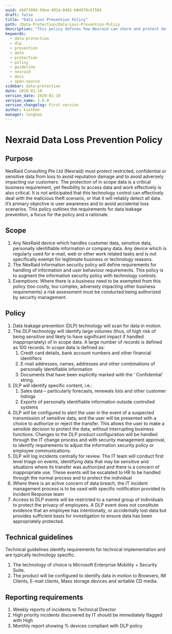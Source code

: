 ```yaml
---
uuid: ab8f3084-50ea-492a-8461-b0d478c5f584
draft: false
title: "Data Loss Prevention Policy"
path: /Data-Protection/Data-Loss-Prevention-Policy
description: "This policy defines how Nexraid can share and protect data."
keywords: 
  - data-protection
  - dlp
  - prevention
  - data
  - protection
  - policy
  - guideline
  - nexraid
  - docs
  - open-source
sidebar: data-protection
date: 2020-01-10
version_date: 2020-01-10
version_name: 1.0.0
version_changelog: First version
author: kiathan
manager: lunghao
---
```


# Nexraid Data Loss Prevention Policy
## Purpose 
NexRaid Consulting Pte Ltd (Nexraid) must protect restricted, confidential or sensitive data from loss to avoid reputation damage and to avoid adversely impacting our customers. The protection of in scope data is a critical business requirement, yet flexibility to access data and work effectively is also critical. It is not anticipated that this technology control can effectively deal with the malicious theft scenario, or that it will reliably detect all data. It’s primary objective is user awareness and to avoid accidental loss scenarios. This policy outlines the requirements for data leakage prevention, a focus for the policy and a rationale.

## Scope
1. Any NexRaid device which handles customer data, sensitive data, personally identifiable information or company data. Any device which is regularly used for e-mail, web or other work related tasks and is not specifically exempt for legitimate business or technology reasons. 
2. The NexRaid information security policy will define requirements for handling of information and user behaviour requirements. This policy is to augment the information security policy with technology controls. 
3. Exemptions: Where there is a business need to be exempted from this policy (too costly, too complex, adversely impacting other business requirements) a risk assessment must be conducted being authorized by security management. 


## Policy 
1. Data leakage prevention (DLP) technology will scan for data in motion. 
2. The DLP technology will identify large volumes (thus, of high risk of being sensitive and likely to have significant impact if handled inappropriately) of in scope data. A large number of records is defined as 100 records. In scope data is defined as:
   1. Credit card details, bank account numbers and other financial identifiers 
   2. E-mail addresses, names, addresses and other combinations of personally identifiable information 
   3. Documents that have been explicitly marked with the ‘ Confidential’ string.
3. DLP will identify specific content, i.e.: 
   1. Sales data – particularly forecasts, renewals lists and other customer listings 
   2. Exports of personally identifiable information outside controlled systems
4. DLP will be configured to alert the user in the event of a suspected transmission of sensitive data, and the user will be presented with a choice to authorize or reject the transfer. This allows the user to make a sensible decision to protect the data, without interrupting business functions. Changes to the DLP product configuration will be handled through the IT change process and with security management approval, to identify requirements to adjust the information security policy or employee communications.
5. DLP will log incidents centrally for review. The IT team will conduct first level triage on events, identifying data that may be sensitive and situations where its transfer was authorized and there is a concern of inappropriate use. These events will be escalated to HR to be handled through the normal process and to protect the individual
6. Where there is an active concern of data breach, the IT incident management process is to be used with specific notification provided to Incident Response team
7. Access to DLP events will be restricted to a named group of individuals to protect the privacy of employees. A DLP event does not constitute evidence that an employee has intentionally, or accidentally lost data but provides sufficient basis for investigation to ensure data has been appropriately protected.

## Technical guidelines 
Technical guidelines identify requirements for technical implementation and are typically technology specific. 
1. The technology of choice is Microsoft Enterprise Mobility + Security Suite.
2. The product will be configured to identify data in motion to Browsers, IM Clients, E-mail clients, Mass storage devices and writable CD media.

## Reporting requirements 
1. Weekly reports of incidents to Technical Director
2. High priority incidents discovered by IT should be immediately flagged with High
3. Monthly report showing % devices compliant with DLP policy
